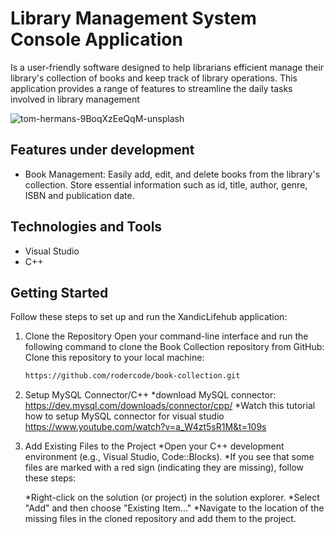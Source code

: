 # Library Management System Console Application
Is a user-friendly software designed to help librarians efficient manage their library's collection
of books and keep track of library operations. This application provides a range of features to streamline
the daily tasks involved in library management


![tom-hermans-9BoqXzEeQqM-unsplash](https://github.com/rodercode/Library/assets/54941923/bb6af2dc-d98c-4b32-8e8b-30094cd2d9f2)



## Features under development
- Book Management: Easily add, edit, and delete books from the library's collection.
                   Store essential information such as id, title, author, genre, ISBN
                   and publication date.
                   


## Technologies and Tools
- Visual Studio
- C++

## Getting Started

Follow these steps to set up and run the XandicLifehub application:

1. Clone the Repository
Open your command-line interface and run the following command to clone the Book Collection repository from GitHub:
Clone this repository to your local machine:
   ```bash
   https://github.com/rodercode/book-collection.git

2. Setup MySQL Connector/C++
   *download MySQL connector: https://dev.mysql.com/downloads/connector/cpp/
   *Watch this tutorial how to setup MySQL connector for visual studio
   https://www.youtube.com/watch?v=a_W4zt5sR1M&t=109s
3. Add Existing Files to the Project
    *Open your C++ development environment (e.g., Visual Studio, Code::Blocks).
    *If you see that some files are marked with a red sign (indicating they are missing), follow these steps:

      *Right-click on the solution (or project) in the solution explorer.
      *Select "Add" and then choose "Existing Item..."
      *Navigate to the location of the missing files in the cloned repository and add them to the project.
   

